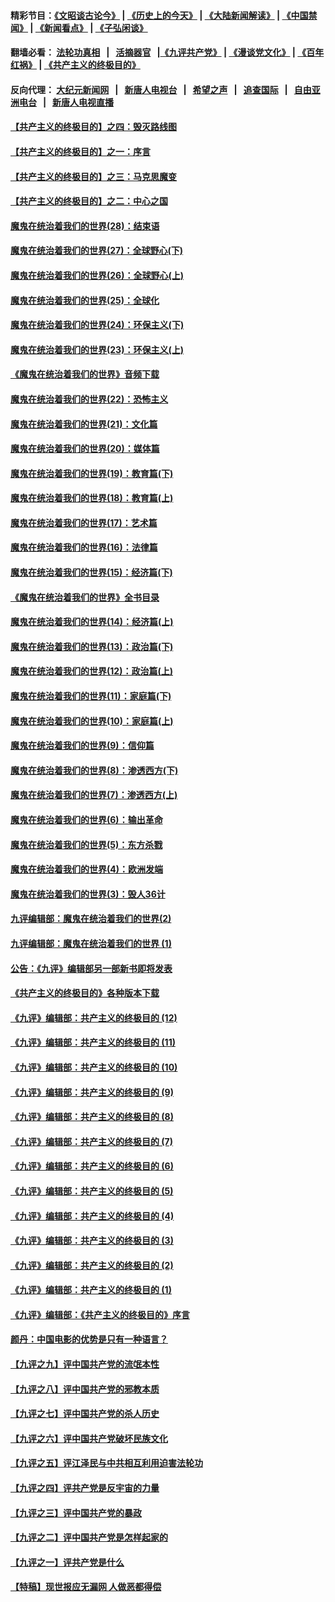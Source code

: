 #### 精彩节目：[《文昭谈古论今》](http://155.138.205.71/wenzhao) | [《历史上的今天》](http://155.138.205.71/today-in-history) | [《大陆新闻解读》](http://155.138.205.71/ntdtv-comedy) | [《中国禁闻》](http://155.138.205.71/ntdtv-news) | [《新闻看点》](http://155.138.205.71/news-insight) | [《子弘闲谈》](http://155.138.205.71/zihongxiantan/) 

 #### 翻墙必看： [法轮功真相](http://155.138.205.71:10000/videos/truth.html) &nbsp;&nbsp;|&nbsp;&nbsp; [活摘器官](http://155.138.205.71:10000/videos/res/Organs/) &nbsp;&nbsp;|[《九评共产党》](http://155.138.205.71:10000/videos/jiuping) | [《漫谈党文化》](http://155.138.205.71:10000/videos/mtdwh) | [《百年红祸》](http://155.138.205.71:10000/videos/bnhh) | [《共产主义的终极目的》](http://155.138.205.71:10000/videos/res/zjmd) 

 #### 反向代理： [大纪元新闻网](http://155.138.205.71:10080/) &nbsp;&nbsp;|&nbsp;&nbsp; [新唐人电视台](http://155.138.205.71:8000/) &nbsp;&nbsp;|&nbsp;&nbsp; [希望之声](http://155.138.205.71:8200/) &nbsp;&nbsp;|&nbsp;&nbsp; [追查国际](http://155.138.205.71:10010/) &nbsp;&nbsp;|&nbsp;&nbsp; [自由亚洲电台](http://155.138.205.71:9800/) &nbsp;&nbsp;|&nbsp;&nbsp; [新唐人电视直播](http://155.138.205.71/) 

#### [【共产主义的终极目的】之四：毁灭路线图](../pages/nsc422/n11086284.md?t=03041837) 

#### [【共产主义的终极目的】之一：序言](../pages/nsc422/n11086077.md?t=03041837) 

#### [【共产主义的终极目的】之三：马克思魔变](../pages/nsc422/n11061941.md?t=03041837) 

#### [【共产主义的终极目的】之二：中心之国](../pages/nsc422/n11047728.md?t=03041837) 

#### [魔鬼在统治着我们的世界(28)：结束语](../pages/nsc422/n10936246.md?t=03041837) 

#### [魔鬼在统治着我们的世界(27)：全球野心(下)](../pages/nsc422/n10928319.md?t=03041837) 

#### [魔鬼在统治着我们的世界(26)：全球野心(上)](../pages/nsc422/n10900318.md?t=03041837) 

#### [魔鬼在统治着我们的世界(25)：全球化](../pages/nsc422/n10788205.md?t=03041837) 

#### [魔鬼在统治着我们的世界(24)：环保主义(下)](../pages/nsc422/n10695307.md?t=03041837) 

#### [魔鬼在统治着我们的世界(23)：环保主义(上)](../pages/nsc422/n10688613.md?t=03041837) 

#### [《魔鬼在统治着我们的世界》音频下载](../pages/nsc422/n10635553.md?t=03041837) 

#### [魔鬼在统治着我们的世界(22)：恐怖主义](../pages/nsc422/n10614727.md?t=03041837) 

#### [魔鬼在统治着我们的世界(21)：文化篇](../pages/nsc422/n10597706.md?t=03041837) 

#### [魔鬼在统治着我们的世界(20)：媒体篇](../pages/nsc422/n10586579.md?t=03041837) 

#### [魔鬼在统治着我们的世界(19)：教育篇(下)](../pages/nsc422/n10564808.md?t=03041837) 

#### [魔鬼在统治着我们的世界(18)：教育篇(上)](../pages/nsc422/n10526970.md?t=03041837) 

#### [魔鬼在统治着我们的世界(17)：艺术篇](../pages/nsc422/n10499093.md?t=03041837) 

#### [魔鬼在统治着我们的世界(16)：法律篇](../pages/nsc422/n10485969.md?t=03041837) 

#### [魔鬼在统治着我们的世界(15)：经济篇(下)](../pages/nsc422/n10469975.md?t=03041837) 

#### [《魔鬼在统治着我们的世界》全书目录](../pages/nsc422/n10464261.md?t=03041837) 

#### [魔鬼在统治着我们的世界(14)：经济篇(上)](../pages/nsc422/n10457370.md?t=03041837) 

#### [魔鬼在统治着我们的世界(13)：政治篇(下)](../pages/nsc422/n10448270.md?t=03041837) 

#### [魔鬼在统治着我们的世界(12)：政治篇(上)](../pages/nsc422/n10444576.md?t=03041837) 

#### [魔鬼在统治着我们的世界(11)：家庭篇(下)](../pages/nsc422/n10440961.md?t=03041837) 

#### [魔鬼在统治着我们的世界(10)：家庭篇(上)](../pages/nsc422/n10435448.md?t=03041837) 

#### [魔鬼在统治着我们的世界(9)：信仰篇](../pages/nsc422/n10432159.md?t=03041837) 

#### [魔鬼在统治着我们的世界(8)：渗透西方(下)](../pages/nsc422/n10429603.md?t=03041837) 

#### [魔鬼在统治着我们的世界(7)：渗透西方(上)](../pages/nsc422/n10426013.md?t=03041837) 

#### [魔鬼在统治着我们的世界(6)：输出革命](../pages/nsc422/n10421536.md?t=03041837) 

#### [魔鬼在统治着我们的世界(5)：东方杀戮](../pages/nsc422/n10417707.md?t=03041837) 

#### [魔鬼在统治着我们的世界(4)：欧洲发端](../pages/nsc422/n10414890.md?t=03041837) 

#### [魔鬼在统治着我们的世界(3)：毁人36计](../pages/nsc422/n10411583.md?t=03041837) 

#### [九评编辑部：魔鬼在统治着我们的世界(2)](../pages/nsc422/n10410036.md?t=03041837) 

#### [九评编辑部：魔鬼在统治着我们的世界 (1)](../pages/nsc422/n10406825.md?t=03041837) 

#### [公告：《九评》编辑部另一部新书即将发表](../pages/nsc422/n10405104.md?t=03041837) 

#### [《共产主义的终极目的》各种版本下载](../pages/nsc422/n10022138.md?t=03041837) 

#### [《九评》编辑部：共产主义的终极目的 (12)](../pages/nsc422/n9933272.md?t=03041837) 

#### [《九评》编辑部：共产主义的终极目的 (11)](../pages/nsc422/n9924973.md?t=03041837) 

#### [《九评》编辑部：共产主义的终极目的 (10)](../pages/nsc422/n9920883.md?t=03041837) 

#### [《九评》编辑部：共产主义的终极目的 (9)](../pages/nsc422/n9916363.md?t=03041837) 

#### [《九评》编辑部：共产主义的终极目的 (8)](../pages/nsc422/n9912488.md?t=03041837) 

#### [《九评》编辑部：共产主义的终极目的 (7)](../pages/nsc422/n9901176.md?t=03041837) 

#### [《九评》编辑部：共产主义的终极目的 (6)](../pages/nsc422/n9899359.md?t=03041837) 

#### [《九评》编辑部：共产主义的终极目的 (5)](../pages/nsc422/n9893174.md?t=03041837) 

#### [《九评》编辑部：共产主义的终极目的 (4)](../pages/nsc422/n9891246.md?t=03041837) 

#### [《九评》编辑部：共产主义的终极目的 (3)](../pages/nsc422/n9879879.md?t=03041837) 

#### [《九评》编辑部：共产主义的终极目的 (2)](../pages/nsc422/n9876205.md?t=03041837) 

#### [《九评》编辑部：共产主义的终极目的 (1)](../pages/nsc422/n9865857.md?t=03041837) 

#### [《九评》编辑部：《共产主义的终极目的》序言](../pages/nsc422/n9862666.md?t=03041837) 

#### [颜丹：中国电影的优势是只有一种语言？](../pages/nsc422/n9583062.md?t=03041837) 

#### [【九评之九】评中国共产党的流氓本性](../pages/nsc422/n737542.md?t=03041837) 

#### [【九评之八】评中国共产党的邪教本质](../pages/nsc422/n735942.md?t=03041837) 

#### [【九评之七】评中国共产党的杀人历史](../pages/nsc422/n733806.md?t=03041837) 

#### [【九评之六】评中国共产党破坏民族文化](../pages/nsc422/n731667.md?t=03041837) 

#### [【九评之五】评江泽民与中共相互利用迫害法轮功](../pages/nsc422/n730058.md?t=03041837) 

#### [【九评之四】评共产党是反宇宙的力量](../pages/nsc422/n727814.md?t=03041837) 

#### [【九评之三】评中国共产党的暴政](../pages/nsc422/n725597.md?t=03041837) 

#### [【九评之二】评中国共产党是怎样起家的](../pages/nsc422/n723946.md?t=03041837) 

#### [【九评之一】评共产党是什么](../pages/nsc422/n722529.md?t=03041837) 

#### [【特稿】现世报应无漏网 人做恶都得偿](../pages/nsc422/n4215167.md?t=03041837) 

